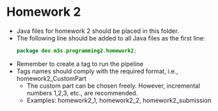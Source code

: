 # Homework 2

- Java files for homework 2 should be placed in this folder.
- The following line should be added to all Java files as the first line:
  ```java
  package dev.m3s.programming2.homework2;
  ```
- Remember to create a tag to run the pipeline
- Tags names should comply with the required format, i.e., homework2_CustomPart
  - The custom part can be chosen freely. However, incremental numbers 1,2,3, etc., are recommended.
  - Examples: homework2_1, homework2_2, homework2_submission
